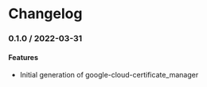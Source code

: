 # Changelog

### 0.1.0 / 2022-03-31

#### Features

* Initial generation of google-cloud-certificate_manager
